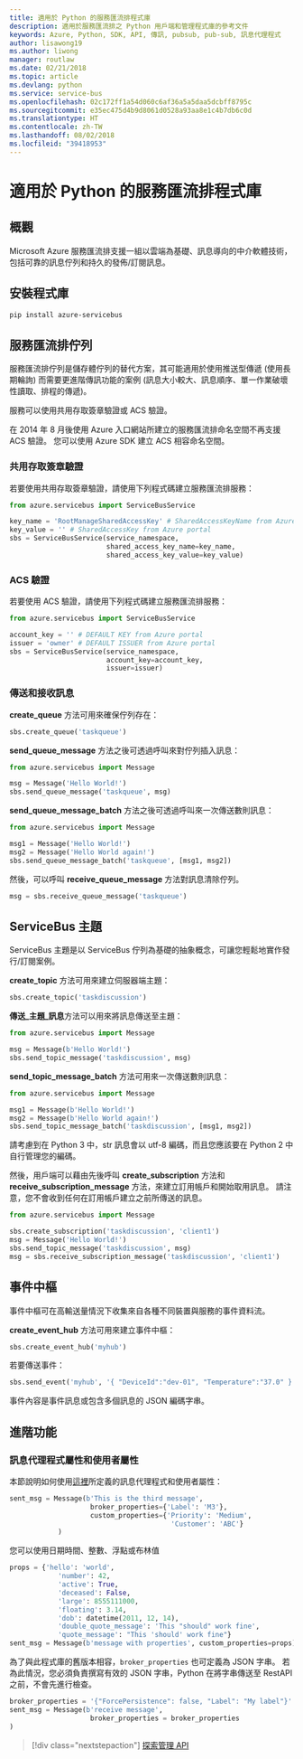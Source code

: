 ```yaml
---
title: 適用於 Python 的服務匯流排程式庫
description: 適用於服務匯流排之 Python 用戶端和管理程式庫的參考文件
keywords: Azure, Python, SDK, API, 傳訊, pubsub, pub-sub, 訊息代理程式
author: lisawong19
ms.author: liwong
manager: routlaw
ms.date: 02/21/2018
ms.topic: article
ms.devlang: python
ms.service: service-bus
ms.openlocfilehash: 02c172ff1a54d060c6af36a5a5daa5dcbff8795c
ms.sourcegitcommit: e35ec475d4b9d8061d0528a93aa8e1c4b7db6c0d
ms.translationtype: HT
ms.contentlocale: zh-TW
ms.lasthandoff: 08/02/2018
ms.locfileid: "39418953"
---
```

# <a name="service-bus-libraries-for-python"></a>適用於 Python 的服務匯流排程式庫

## <a name="overview"></a>概觀

Microsoft Azure 服務匯流排支援一組以雲端為基礎、訊息導向的中介軟體技術，包括可靠的訊息佇列和持久的發佈/訂閱訊息。 

## <a name="install-the-libraries"></a>安裝程式庫
```bash
pip install azure-servicebus
```

## <a name="servicebus-queues"></a>服務匯流排佇列
服務匯流排佇列是儲存體佇列的替代方案，其可能適用於使用推送型傳遞 (使用長期輪詢) 而需要更進階傳訊功能的案例 (訊息大小較大、訊息順序、單一作業破壞性讀取、排程的傳遞)。

服務可以使用共用存取簽章驗證或 ACS 驗證。

在 2014 年 8 月後使用 Azure 入口網站所建立的服務匯流排命名空間不再支援 ACS 驗證。 您可以使用 Azure SDK 建立 ACS 相容命名空間。

### <a name="shared-access-signature-authentication"></a>共用存取簽章驗證

若要使用共用存取簽章驗證，請使用下列程式碼建立服務匯流排服務：

```python
from azure.servicebus import ServiceBusService

key_name = 'RootManageSharedAccessKey' # SharedAccessKeyName from Azure portal
key_value = '' # SharedAccessKey from Azure portal
sbs = ServiceBusService(service_namespace,
                        shared_access_key_name=key_name,
                        shared_access_key_value=key_value)
```

### <a name="acs-authentication"></a>ACS 驗證

若要使用 ACS 驗證，請使用下列程式碼建立服務匯流排服務：

```python
from azure.servicebus import ServiceBusService

account_key = '' # DEFAULT KEY from Azure portal
issuer = 'owner' # DEFAULT ISSUER from Azure portal
sbs = ServiceBusService(service_namespace,
                        account_key=account_key,
                        issuer=issuer)
```
### <a name="sending-and-receiving-messages"></a>傳送和接收訊息

**create\_queue** 方法可用來確保佇列存在：

```python
sbs.create_queue('taskqueue')
```
**send\_queue\_message** 方法之後可透過呼叫來對佇列插入訊息：

```python
from azure.servicebus import Message

msg = Message('Hello World!')
sbs.send_queue_message('taskqueue', msg)
```
**send\_queue\_message_batch** 方法之後可透過呼叫來一次傳送數則訊息：

```python
from azure.servicebus import Message

msg1 = Message('Hello World!')
msg2 = Message('Hello World again!')
sbs.send_queue_message_batch('taskqueue', [msg1, msg2])
```
然後，可以呼叫 **receive\_queue\_message** 方法對訊息清除佇列。

```python
msg = sbs.receive_queue_message('taskqueue')
```

## <a name="servicebus-topics"></a>ServiceBus 主題

ServiceBus 主題是以 ServiceBus 佇列為基礎的抽象概念，可讓您輕鬆地實作發行/訂閱案例。

**create\_topic** 方法可用來建立伺服器端主題：

```python
sbs.create_topic('taskdiscussion')
```
**傳送\_主題\_訊息**方法可以用來將訊息傳送至主題：

```python
from azure.servicebus import Message

msg = Message(b'Hello World!')
sbs.send_topic_message('taskdiscussion', msg)
```

**send\_topic\_message_batch** 方法可用來一次傳送數則訊息：

```python
from azure.servicebus import Message

msg1 = Message(b'Hello World!')
msg2 = Message(b'Hello World again!')
sbs.send_topic_message_batch('taskdiscussion', [msg1, msg2])
```

請考慮到在 Python 3 中，str 訊息會以 utf-8 編碼，而且您應該要在 Python 2 中自行管理您的編碼。

然後，用戶端可以藉由先後呼叫 **create\_subscription** 方法和 **receive\_subscription\_message** 方法，來建立訂用帳戶和開始取用訊息。 請注意，您不會收到任何在訂用帳戶建立之前所傳送的訊息。

```python
from azure.servicebus import Message

sbs.create_subscription('taskdiscussion', 'client1')
msg = Message('Hello World!')
sbs.send_topic_message('taskdiscussion', msg)
msg = sbs.receive_subscription_message('taskdiscussion', 'client1')
```

## <a name="event-hub"></a>事件中樞

事件中樞可在高輸送量情況下收集來自各種不同裝置與服務的事件資料流。

**create\_event\_hub** 方法可用來建立事件中樞：

```python
sbs.create_event_hub('myhub')
```
若要傳送事件：

```python
sbs.send_event('myhub', '{ "DeviceId":"dev-01", "Temperature":"37.0" }')
```
事件內容是事件訊息或包含多個訊息的 JSON 編碼字串。

## <a name="advanced-features"></a>進階功能

### <a name="broker-properties-and-user-properties"></a>訊息代理程式屬性和使用者屬性

本節說明如何使用[這裡](https://docs.microsoft.com/rest/api/servicebus/message-headers-and-properties)所定義的訊息代理程式和使用者屬性：

```python
sent_msg = Message(b'This is the third message',
                    broker_properties={'Label': 'M3'},
                    custom_properties={'Priority': 'Medium',
                                        'Customer': 'ABC'}
            )
```
您可以使用日期時間、整數、浮點或布林值

```python
props = {'hello': 'world',
            'number': 42,
            'active': True,
            'deceased': False,
            'large': 8555111000,
            'floating': 3.14,
            'dob': datetime(2011, 12, 14),
            'double_quote_message': 'This "should" work fine',
            'quote_message': "This 'should' work fine"}
sent_msg = Message(b'message with properties', custom_properties=props)
```
為了與此程式庫的舊版本相容，`broker_properties` 也可定義為 JSON 字串。
若為此情況，您必須負責撰寫有效的 JSON 字串，Python 在將字串傳送至 RestAPI 之前，不會先進行檢查。

```python
broker_properties = '{"ForcePersistence": false, "Label": "My label"}'
sent_msg = Message(b'receive message',
                    broker_properties = broker_properties
)
```

> [!div class="nextstepaction"]
> [探索管理 API](/python/api/overview/azure/servicebus/management)
